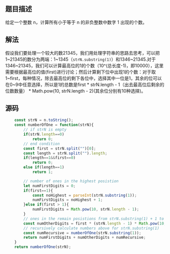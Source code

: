 ## 题目描述
给定一个整数 n，计算所有小于等于 n 的非负整数中数字 1 出现的个数。
## 解法
假设我们要处理一个较大的数21345，我们用处理字符串的思路去思考，可以把1~21345的数分为两端：1~1345（```strN.substring(1)```）和1346~21345.对于1346~21345，我们可以计算最高位的1的个数（10^(总长度-1)，即10000），这里需要根据最高位的值(first)进行讨论；然后计算剩下位中出现1的个数：对于取1~first，每种情况，除去最高位的剩下各位中，选择其中一位是1，其余的位可以在0~9中任意选择，所以是1的总数是first * strN.length - 1（出去最高位后剩余的位数数量） * Math.pow(10, strN.length - 2)(其余位分别有10种选择)。
## 源码
```javascript
    const strN = n.toString();
    const numberOfOne = function(strN){
        // if strN is empty
        if(strN.length==0)
            return 0;
        // end condition
        const first = strN.split("")[0];
        const length = strN.split("").length;
        if(length==1&&first==0)
            return 0;
        else if(length==1)
            return 1;

        // number of ones in the highest posistion
        let numFirstDigits = 0;
        if(first==1){
            const noHighest = parseInt(strN.substring(1));
            numFirstDigits = noHighest + 1;
        }else if(first > 1){
            numFirstDigits = Math.pow(10, strN.length - 1); 
        }
        // ones in the remain posistions from strN.substring(1) + 1 to strN
        const numOtherDigits = first * (strN.length - 1) * Math.pow(10, strN.length - 2);
        // recursively calculate numbers above for strN.substring(1)
        const numRecursive = numberOfOne(strN.substring(1));
        return numFirstDigits + numOtherDigits + numRecursive;
    }
    return numberOfOne(strN); 
```
